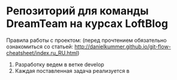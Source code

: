# Репозиторий для команды DreamTeam на курсах LoftBlog

Правила работы с проектом: (перед прочтением обязательно ознакомиться со статьей: http://danielkummer.github.io/git-flow-cheatsheet/index.ru_RU.html)
1. Разработку ведем в ветке develop
2. Каждая поставленная задача реализуется в 
